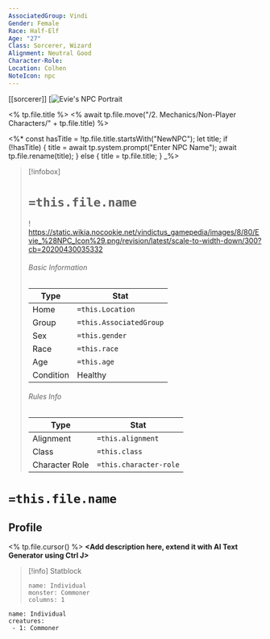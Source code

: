 ```yaml
---
AssociatedGroup: Vindi
Gender: Female
Race: Half-Elf
Age: "27"
Class: Sorcerer, Wizard
Alignment: Neutral Good
Character-Role: 
Location: Colhen
NoteIcon: npc
---
```

[[sorcerer]] [![Evie's NPC Portrait](https://static.wikia.nocookie.net/vindictus_gamepedia/images/8/80/Evie_%28NPC_Icon%29.png/revision/latest/scale-to-width-down/300?cb=20200430035332)


<% tp.file.title %>
<% await tp.file.move("/2. Mechanics/Non-Player Characters/" + tp.file.title) %>

<%*
const hasTitle = !tp.file.title.startsWith("NewNPC");
let title;
if (!hasTitle) {
    title = await tp.system.prompt("Enter NPC Name");
    await tp.file.rename(title);
} else {
    title = tp.file.title;
}
_%>

> [!infobox]
> # `=this.file.name`
> 
> !
> https://static.wikia.nocookie.net/vindictus_gamepedia/images/8/80/Evie_%28NPC_Icon%29.png/revision/latest/scale-to-width-down/300?cb=20200430035332
> ###### Basic Information
> Type |  Stat |
> ---|---|
> Home | `=this.Location` |
> Group | `=this.AssociatedGroup` |
> Sex | `=this.gender` |
> Race | `=this.race` |
> Age | `=this.age` |
> Condition | Healthy |
> ###### Rules Info
> Type |  Stat |
> ---|---|
> Alignment | `=this.alignment` |
> Class | `=this.class` |
> Character Role | `=this.character-role` |

# `=this.file.name`
## Profile

<% tp.file.cursor() %>
**<Add description here, extend it with AI Text Generator using Ctrl J>**

> [!info] Statblock
> ```statblock
> name: Individual
> monster: Commoner
> columns: 1
> ```

```encounter-table
name: Individual
creatures:
 - 1: Commoner
```

